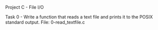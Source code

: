 Project C - File I/O

Task 0 - Write a function that reads a text file and prints it to the POSIX standard output.
File: 0-read_textfile.c
